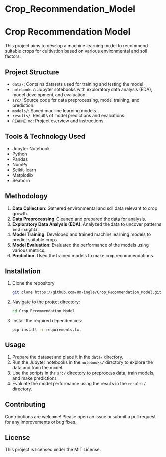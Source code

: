 # Crop_Recommendation_Model




# Crop Recommendation Model

This project aims to develop a machine learning model to recommend suitable crops for cultivation based on various environmental and soil factors.

## Project Structure

- `data/`: Contains datasets used for training and testing the model.
- `notebooks/`: Jupyter notebooks with exploratory data analysis (EDA), model development, and evaluation.
- `src/`: Source code for data preprocessing, model training, and prediction.
- `models/`: Saved machine learning models.
- `results/`: Results of model predictions and evaluations.
- `README.md`: Project overview and instructions.

## Tools & Technology Used

- Jupyter Notebook
- Python
- Pandas
- NumPy
- Scikit-learn
- Matplotlib
- Seaborn

## Methodology

1. **Data Collection**: Gathered environmental and soil data relevant to crop growth.
2. **Data Preprocessing**: Cleaned and prepared the data for analysis.
3. **Exploratory Data Analysis (EDA)**: Analyzed the data to uncover patterns and insights.
4. **Model Training**: Developed and trained machine learning models to predict suitable crops.
5. **Model Evaluation**: Evaluated the performance of the models using various metrics.
6. **Prediction**: Used the trained models to make crop recommendations.

## Installation

1. Clone the repository:
   ```sh
   git clone https://github.com/Om-ingle/Crop_Recommendation_Model.git
   ```
2. Navigate to the project directory:
   ```sh
   cd Crop_Recommendation_Model
   ```
3. Install the required dependencies:
   ```sh
   pip install -r requirements.txt
   ```

## Usage

1. Prepare the dataset and place it in the `data/` directory.
2. Run the Jupyter notebooks in the `notebooks/` directory to explore the data and train the model.
3. Use the scripts in the `src/` directory to preprocess data, train models, and make predictions.
4. Evaluate the model performance using the results in the `results/` directory.

## Contributing

Contributions are welcome! Please open an issue or submit a pull request for any improvements or bug fixes.

## License

This project is licensed under the MIT License.
```


